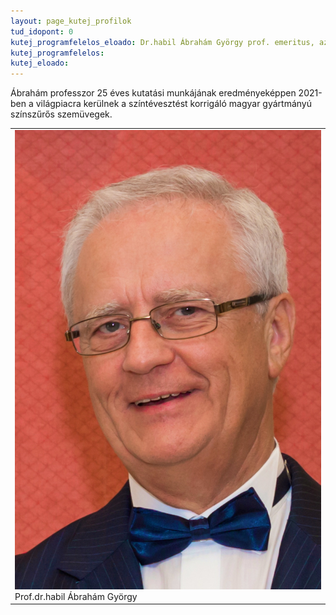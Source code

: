 ```yaml
---
layout: page_kutej_profilok
tud_idopont: 0
kutej_programfelelos_eloado: Dr.habil Ábrahám György prof. emeritus, az MTA doktora
kutej_programfelelos: 
kutej_eloado: 
---
```

Ábrahám professzor 25 éves kutatási munkájának eredményeképpen 2021-ben a világpiacra kerülnek a színtévesztést korrigáló magyar gyártmányú színszűrős szemüvegek. 


 <table class="picture">
<tr>
<td>

<div class="gallery">
    <img src="images/abraham_gyorgy2021.jpg" max-width="250" max-height="200">
  <div class="desc">Prof.dr.habil Ábrahám György</div>
</div>

</td>
</tr>
</table>
